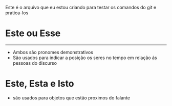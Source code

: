 Este é o arquivo que eu estou criando para testar os comandos do git e pratica-los

# Este ou Esse
---
- Ambos são pronomes demonstrativos
- São usados para indicar a posição os seres no tempo em relação ás pessoas do discurso

# Este, Esta e Isto

- são usados para objetos que estão proximos do falante